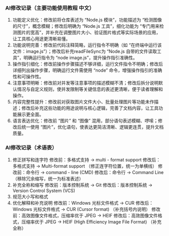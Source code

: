 ### AI修改记录（主要功能使用教程 中文）
1. 功能定义优化：修改前将仓库表述为 “Node.js 模块”，功能描述为 “检测图像的尺寸”，概念模糊；修改后明确为 “Node.js 工具”，细化功能为 “专门用来检测图片的宽高”，并补充在调整图片大小、验证图片格式等实际场景的应用，让工具核心用途更清晰易懂。
2. 功能说明完善：修改前代码注释简略，运行指令不明确（如 “在终端中运行该文件：image.js”）；修改后补充readFileSync为 “Node.js 自带的文件读取工具”，明确运行指令为 “node image.js”，提升操作指引准确性。
3. 操作指引细化：修改前操作步骤描述不够详细，运行文件指令不明确；修改后详细列出操作步骤，明确运行文件需使用 “node” 命令，增强操作指引的准确性和可操作性。
4. 注意事项明晰：修改前对并发等注意事项的描述模糊不清；修改后拆分说明默认情况与自定义规则，使并发限制等关键信息的表述更清晰，便于读者理解和操作。
5. 内容完整性提升：修改前对获取图片文件大小、批量处理图片等功能未作描述；修改后补充这些功能的用途说明与核心逻辑，完善了文档内容，让工具功能展示更全面。
6. 语言表达优化：修改前 “图片” 和 “图像” 混用，部分语句表述模糊、啰嗦；修改后统一使用 “图片”，优化语句，使表达更简洁清晰、逻辑更连贯，提升文档质量。

<!-- by 刘美和 -->

### AI修改记录（术语表）
1. 修正拼写和连字符
修改前：多格式支持 → multi - format support
修改后：多格式支持 → Multi-format support
（修正连字符位置，统一为单横线）
修改前：命令行 → command - line (CMD)
修改后：命令行 → Command Line
（移除冗余缩写，统一为标准表述）
2. 补充全称和缩写
修改前：版本控制系统 → Git
修改后：版本控制系统 → Version Control System (VCS)
3. 规范大小写和格式
4. 优化解释和补充说明
修改前：Windows 光标文件格式 → CUR
修改后：Windows 光标文件格式 → CUR (Cursor format)
（补充括号内说明）
修改前：高效图像文件格式，压缩率优于 JPEG → HEIF
修改后：高效图像文件格式，压缩率优于 JPEG → HEIF (High Efficiency Image File Format)
（补充全称）

<!-- by 刘美和 -->
